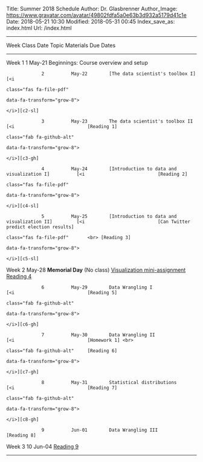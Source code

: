 Title: Summer 2018 Schedule
Author: Dr. Glasbrenner
Author_Image: https://www.gravatar.com/avatar/49802fdfa5a0e63b3d932a5179d41c1e
Date: 2018-05-21 10:30
Modified: 2018-05-31 00:45
Index_save_as: index.html
Url: /index.html

----------------------------------------------------------------------------------------------------------------------------------------------------------------------------
Week             Class      Date          Topic                                               Materials                     Due Dates
---------------- ---------- ------------- --------------------------------------------------- ----------------------------- ------------------------------------------------
Week 1           1          May-21        Beginnings: Course overview and setup

                 2          May-22        [The data scientist's toolbox I]                    [<i
                                                                                              class="fas fa-file-pdf"
                                                                                              data-fa-transform="grow-8">
                                                                                              </i>][c2-sl]

                 3          May-23        The data scientist's toolbox II                     [<i                           [Reading 1]
                                                                                              class="fab fa-github-alt" 
                                                                                              data-fa-transform="grow-8">
                                                                                              </i>][c3-gh]
                 
                 4          May-24        [Introduction to data and visualization I]          [<i                           [Reading 2]
                                                                                              class="fas fa-file-pdf"
                                                                                              data-fa-transform="grow-8">
                                                                                              </i>][c4-sl]
                 
                 5          May-25        [Introduction to data and visualization II]         [<i                           [Can Twitter predict election results]
                                                                                              class="fas fa-file-pdf"       <br> [Reading 3]
                                                                                              data-fa-transform="grow-8">
                                                                                              </i>][c5-sl]

Week 2                      May-28        **Memorial Day** (No class)                                                       [Visualization mini-assignment] <br>
                                                                                                                            [Reading 4]

                 6          May-29        Data Wrangling I                                    [<i                           [Reading 5]
                                                                                              class="fab fa-github-alt"
                                                                                              data-fa-transform="grow-8">
                                                                                              </i>][c6-gh]

                 7          May-30        Data Wrangling II                                   [<i                           [Homework 1] <br>
                                                                                              class="fab fa-github-alt"     [Reading 6]
                                                                                              data-fa-transform="grow-8">
                                                                                              </i>][c7-gh]

                 8          May-31        Statistical distributions                           [<i                           [Reading 7]
                                                                                              class="fab fa-github-alt"
                                                                                              data-fa-transform="grow-8">
                                                                                              </i>][c8-gh]

                 9          Jun-01        Data Wrangling III                                                                [Reading 8]

Week 3           10         Jun-04                                                                                          [Reading 9]

----------------------------------------------------------------------------------------------------------------------------------------------------------------------------

[c2-sl]:                                     /doc/class02_slides.pdf
[c3-gh]:                                     https://classroom.github.com/a/IQ7xlc4W
[c4-sl]:                                     /doc/class04_slides.pdf
[c5-sl]:                                     /doc/class05_slides.pdf
[c6-gh]:                                     https://classroom.github.com/a/eF7HdfVO
[c7-gh]:                                     https://classroom.github.com/a/eF7HdfVO
[c8-gh]:                                     https://classroom.github.com/a/eF7HdfVO
[Reading 1]:                                 /assignments/reading-1/
[Reading 2]:                                 /assignments/reading-2/
[Reading 3]:                                 /assignments/reading-3/
[Reading 4]:                                 /assignments/reading-4/
[Reading 5]:                                 /assignments/reading-5/
[Reading 6]:                                 /assignments/reading-6/
[Reading 7]:                                 /assignments/reading-7/
[Reading 8]:                                 /assignments/reading-8/
[Reading 9]:                                 /assignments/reading-9/
[Homework 1]:                                /assignments/homework-1/
[The data scientist's toolbox I]:            /materials/class-2/
[Introduction to data and visualization I]:  /materials/class-4/
[Introduction to data and visualization II]: /materials/class-5/
[Can Twitter predict election results]:      /assignments/can-twitter-predict-election-results-mini-assignment/
[Visualization mini-assignment]:             /assignments/visualization-mini-assignment/
